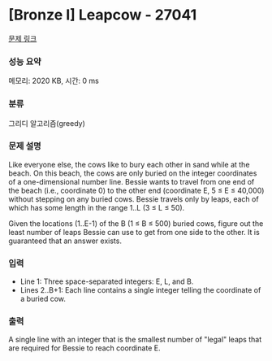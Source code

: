 # [Bronze I] Leapcow - 27041 

[문제 링크](https://www.acmicpc.net/problem/27041) 

### 성능 요약

메모리: 2020 KB, 시간: 0 ms

### 분류

그리디 알고리즘(greedy)

### 문제 설명

<p>Like everyone else, the cows like to bury each other in sand while at the beach. On this beach, the cows are only buried on the integer coordinates of a one-dimensional number line. Bessie wants to travel from one end of the beach (i.e., coordinate 0) to the other end (coordinate E, 5 ≤ E ≤ 40,000) without stepping on any buried cows. Bessie travels only by leaps, each of which has some length in the range 1..L (3 ≤ L ≤ 50).</p>

<p>Given the locations (1..E-1) of the B (1 ≤ B ≤ 500) buried cows, figure out the least number of leaps Bessie can use to get from one side to the other. It is guaranteed that an answer exists.</p>

### 입력 

 <ul>
	<li>Line 1: Three space-separated integers: E, L, and B.</li>
	<li>Lines 2..B+1: Each line contains a single integer telling the coordinate of a buried cow.</li>
</ul>

### 출력 

 <p>A single line with an integer that is the smallest number of "legal" leaps that are required for Bessie to reach coordinate E.</p>


